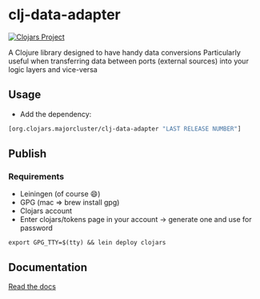 # clj-data-adapter

[![Clojars Project](https://img.shields.io/clojars/v/org.clojars.majorcluster/clj-data-adapter.svg)](https://clojars.org/org.clojars.majorcluster/clj-data-adapter)

A Clojure library designed to have handy data conversions
Particularly useful when transferring data between ports (external sources) into your logic layers and vice-versa

## Usage

* Add the dependency:
```clojure
[org.clojars.majorcluster/clj-data-adapter "LAST RELEASE NUMBER"]
```

## Publish
### Requirements
* Leiningen (of course 😄)
* GPG (mac => brew install gpg)
* Clojars account
* Enter clojars/tokens page in your account -> generate one and use for password
```shell
export GPG_TTY=$(tty) && lein deploy clojars
```


## Documentation
[Read the docs](https://github.com/mtsbarbosa/clj-data-adapter/tree/main/doc/intro.md)
